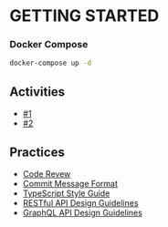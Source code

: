 # GETTING STARTED

### Docker Compose

```bash
docker-compose up -d
```

## Activities

- [#1](https://www.notion.so/highoutput/1-REST-API-Design-9b1e9c84d158438ca4743ad3159c8e5e)
- [#2](https://www.notion.so/highoutput/2-GraphQL-API-Design-a6d71bcca2fc47628a5abcfe6b695cba)

## Practices

- [Code Revew](https://www.notion.so/highoutput/Code-Review-80d4445e3527418a96e922bab557bd4b)
- [Commit Message Format](https://www.notion.so/highoutput/Commit-Message-Format-fbb1986b6aa344969d3481fa4a744916)
- [TypeScript Style Guide](https://www.notion.so/highoutput/TypeScript-Style-Guide-f0de8dfe9c3e434ab3149fae7335c405)
- [RESTful API Design Guidelines](https://www.notion.so/highoutput/REST-API-Design-Guidelines-b495b17e76e046d3a1b884c2430cf359)
- [GraphQL API Design Guidelines](https://www.notion.so/highoutput/GraphQL-API-Design-Guidelines-a1d81d205bfd42978fe7cacb6986cf0a)
